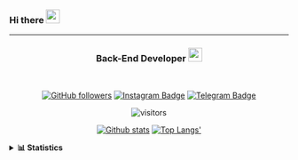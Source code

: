 ### Hi there <img height="25" width="25"  src="https://camo.githubusercontent.com/35d3d11359a49bf12aebb834cc13fd81b95eff4e/68747470733a2f2f6d656469612e67697068792e636f6d2f6d656469612f6876524a434c467a6361737252346961377a2f67697068792e676966">

<hr>

<div align="center">
  
### Back-End Developer <img height="25" src="https://camo.githubusercontent.com/40dff491d4e8123af55298ef908faedb66c463e5/68747470733a2f2f6d656469612e67697068792e636f6d2f6d656469612f57556c706c634d704f43456d5447427442572f67697068792e676966">
 
</div>

<br>

<div align="center">

[![GitHub followers](https://img.shields.io/github/followers/hanifazzuhdi?label=Follow&style=social)](https://github.com/hanifazzuhdi/?tab=follow) 
[![Instagram Badge](https://img.shields.io/badge/-hanifazzuhdi-blue?style=social&logo=Instagram&link=https://www.instagram.com/hnfhanif52/)](https://www.instagram.com/hnfhanif52/)
[![Telegram Badge](https://img.shields.io/badge/-hanifazzuhdi-blue?style=social&logo=telegram&link=https://www.t.me/hanif0198/)](https://www.t.me/hanif0198/) 

![visitors](https://visitor-badge.glitch.me/badge?page_id=hanifazzuhdi.hanifazzuhdi)

[![Github stats](https://github-readme-stats.vercel.app/api?username=hanifazzuhdi&count_private=true&title_color=333&text_color=777&show_icons=true&icon_color=333&line_height=20px)](https://github.com/hanifazzuhdi)
[![Top Langs'](https://github-readme-stats.vercel.app/api/top-langs/?username=hanifazzuhdi&layout=compact)](https://github.com/hanifazzuhdi) 

 </div>
 
<details>
  <summary><b> 📊 Statistics </b></summary>
  
  <br/>
  
  <!--START_SECTION:waka-->
![Lines of code](https://img.shields.io/badge/From%20Hello%20World%20I%27ve%20Written-6.2%20million%20lines%20of%20code-blue)

**🐱 My Github Data** 

> 🏆 432 Contributions in the Year 2021
 > 
> 📦 231.2 kB Used in Github's Storage 
 > 
> 🚫 Not Opted to Hire
 > 
> 📜 21 Public Repositories 
 > 
> 🔑 16 Private Repositories  
 > 
**I'm an Early 🐤** 

```text
🌞 Morning    268 commits    ██████████░░░░░░░░░░░░░░░   42.27% 
🌆 Daytime    220 commits    ████████░░░░░░░░░░░░░░░░░   34.7% 
🌃 Evening    116 commits    ████░░░░░░░░░░░░░░░░░░░░░   18.3% 
🌙 Night      30 commits     █░░░░░░░░░░░░░░░░░░░░░░░░   4.73%

```
📅 **I'm Most Productive on Tuesday** 

```text
Monday       82 commits     ███░░░░░░░░░░░░░░░░░░░░░░   12.93% 
Tuesday      125 commits    █████░░░░░░░░░░░░░░░░░░░░   19.72% 
Wednesday    98 commits     ███░░░░░░░░░░░░░░░░░░░░░░   15.46% 
Thursday     111 commits    ████░░░░░░░░░░░░░░░░░░░░░   17.51% 
Friday       77 commits     ███░░░░░░░░░░░░░░░░░░░░░░   12.15% 
Saturday     81 commits     ███░░░░░░░░░░░░░░░░░░░░░░   12.78% 
Sunday       60 commits     ██░░░░░░░░░░░░░░░░░░░░░░░   9.46%

```


📊 **This Week I Spent My Time On** 

```text
⌚︎ Time Zone: Asia/Jakarta

💬 Programming Languages: 
Blade Template           28 hrs 25 mins      ███████████████░░░░░░░░░░   61.02% 
PHP                      8 hrs 59 mins       ████░░░░░░░░░░░░░░░░░░░░░   19.29% 
SCSS                     5 hrs 58 mins       ███░░░░░░░░░░░░░░░░░░░░░░   12.84% 
HTML                     1 hr 17 mins        ░░░░░░░░░░░░░░░░░░░░░░░░░   2.76% 
Other                    54 mins             ░░░░░░░░░░░░░░░░░░░░░░░░░   1.94%

🔥 Editors: 
VS Code                  43 hrs 33 mins      ███████████████████████░░   93.52% 
PhpStorm                 3 hrs 1 min         █░░░░░░░░░░░░░░░░░░░░░░░░   6.48%

💻 Operating System: 
Mac                      46 hrs 34 mins      █████████████████████████   100.0%

```


 Last Updated on 21/06/2021
<!--END_SECTION:waka-->
</details>
